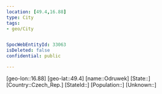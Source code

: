 ```yaml
---
location: [49.4,16.88]
type: City
tags:
- geo/City


SpocWebEntityId: 33063
isDeleted: false
confidential: public

---
```

[geo-lon::16.88]
[geo-lat::49.4]
[name::Odruwek]
[State::]
[Country::Czech_Rep.]
[StateId::]
[Population::]
[Unknown::]

